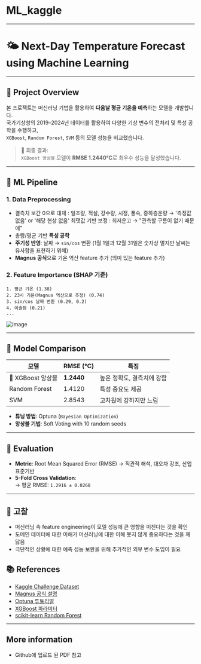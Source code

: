 # ML_kaggle
---
# 🌤️ Next-Day Temperature Forecast using Machine Learning
---

## 📌 Project Overview

본 프로젝트는 머신러닝 기법을 활용하여 **다음날 평균 기온을 예측**하는 모델을 개발합니다.  
국가기상청의 2019–2024년 데이터를 활용하여 다양한 기상 변수의 전처리 및 특성 공학을 수행하고,  
`XGBoost`, `Random Forest`, `SVM` 등의 모델 성능을 비교했습니다.

> 🎯 최종 결과:  
> `XGBoost 앙상블` 모델이 **RMSE 1.2440°C**로 최우수 성능을 달성했습니다.

---

## 🧠 ML Pipeline

### 1. Data Preprocessing
- 결측치 보간
  0으로 대체 : 일조량, 적설, 강수량, 시정, 풍속, 증하층운량 → '측정값 없음' or '해당 현상 없음'
  최댓값 기반 보정 : 최저운고 → "관측할 구름이 없기 때문에"
- 총량/평균 기반 **특성 공학**
- **주기성 반영**: 날짜 → `sin/cos` 변환 (1월 1일과 12월 31일은 숫자상 멀지만 날씨는 유사함을 표현하기 위해)
- **Magnus 공식**으로 기온 역산 feature 추가 (의미 있는 feature 추가)

### 2. Feature Importance (SHAP 기준)

```
1. 평균 기온 (1.38)
2. 23시 기온(Magnus 역산으로 추정) (0.74)
3. sin/cos 날짜 변환 (0.29, 0.2)
4. 이슬점 (0.21)
...
```

![image](https://github.com/user-attachments/assets/cf713bbf-f7e0-45fa-9ae3-7dac7add0f7d)

---

## 🤖 Model Comparison

| 모델 | RMSE (°C) | 특징 |
|------|-----------|------|
| 🥇 XGBoost 앙상블 | **1.2440** | 높은 정확도, 결측치에 강함 |
| Random Forest | 1.4120 | 특성 중요도 제공 |
| SVM | 2.8543 | 고차원에 강하지만 느림 |

- **튜닝 방법**: Optuna (`Bayesian Optimization`)
- **앙상블 기법**: Soft Voting with 10 random seeds

---

## 🧪 Evaluation

- **Metric**: Root Mean Squared Error (RMSE)
  → 직관적 해석, 대오차 강조, 산업 표준기반
- **5-Fold Cross Validation**:  
  → 평균 RMSE: `1.2916 ± 0.0268`

---

## 🧠 고찰
- 머신러닝 속 feature engineering이 모델 성능에 큰 영향을 미친다는 것을 확인
- 도메인 데이터에 대한 이해가 머신러닝에 대한 이해 못지 않게 중요하다는 것을 깨닳음
- 극단적인 상황에 대한 예측 성능 보완을 위해 추가적인 외부 변수 도입이 필요

## 📚 References

- [Kaggle Challenge Dataset](https://www.kaggle.com/competitions/next-day-air-temperature-forecast-challenge-2/data)
- [Magnus 공식 설명](https://www.ecmwf.int/sites/default/files/elibrary/2015/17326-skill-ecmwf-cloudiness-forecasts.pdf)
- [Optuna 튜토리얼](https://optuna.readthedocs.io/en/stable/)
- [XGBoost 파라미터](https://xgboost.readthedocs.io/en/release_3.0.0/parameter.html)
- [scikit-learn Random Forest](https://scikit-learn.org/stable/modules/generated/sklearn.ensemble.RandomForestRegressor.html)

---

## More information

- Github에 업로드 된 PDF 참고
